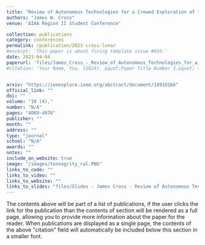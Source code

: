 ```yaml
---
title: "Review of Autonomous Technologies for a Crewed Exploration of the Lunar South Pole"
authors: "James W. Cross"
venue: 'AIAA Region II Student Conference'

collection: publications
category: conferences
permalink: /publication/2023-cross-lunar
#excerpt: 'This paper is about fixing template issue #693.'
date: 2023-04-04
paperurl: 'files/James_Cross_-_Review_of_Autonomous_Technologies_for_a_Crewed_Exploration_of_the_Lunar_South_Pole.pdf'
#citation: 'Your Name, You. (2024). &quot;Paper Title Number 3.&quot; <i>GitHub Journal of Bugs</i>. 1(3).'


arxiv: "https://ieeexplore.ieee.org/abstract/document/10910166"
official_link: ""
doi: ""
volume: "10 (4),"
number: "N/A"
pages: "4069-4076"
publisher: ""
month: ""
address: ""
type: "journal"
school: "N/A"
awards: ""
notes: ""
include_on_website: true
image: "/images/tensegrity_ral.PNG"
links_to_code: ""
links_to_video: ""
links_to_website: ""
links_to_slides: "files/Slides - James Cross - Review of Autonomous Technologies for a Crewed Exploration of the Lunar South Pole.pdf"
---
```

The contents above will be part of a list of publications, if the user clicks the link for the publication than the contents of section will be rendered as a full page, allowing you to provide more information about the paper for the reader. When publications are displayed as a single page, the contents of the above "citation" field will automatically be included below this section in a smaller font.


